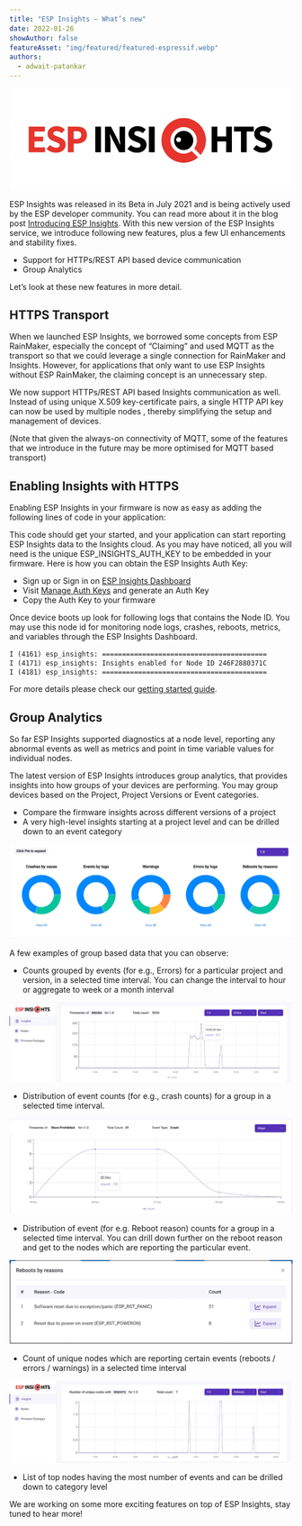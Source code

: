 ```yaml
---
title: "ESP Insights — What’s new"
date: 2022-01-26
showAuthor: false
featureAsset: "img/featured/featured-espressif.webp"
authors:
  - adwait-patankar
---
```

![](img/esp-1.webp)

ESP Insights was released in its Beta in July 2021 and is being actively used by the ESP developer community. You can read more about it in the blog post [Introducing ESP Insights](/introducing-esp-insights-7d85a1383d21). With this new version of the ESP Insights service, we introduce following new features, plus a few UI enhancements and stability fixes.

- Support for HTTPs/REST API based device communication
- Group Analytics

Let’s look at these new features in more detail.

## HTTPS Transport

When we launched ESP Insights, we borrowed some concepts from ESP RainMaker, especially the concept of “Claiming” and used MQTT as the transport so that we could leverage a single connection for RainMaker and Insights. However, for applications that only want to use ESP Insights without ESP RainMaker, the claiming concept is an unnecessary step.

We now support HTTPs/REST API based Insights communication as well. Instead of using unique X.509 key-certificate pairs, a single HTTP API key can now be used by multiple nodes , thereby simplifying the setup and management of devices.

(Note that given the always-on connectivity of MQTT, some of the features that we introduce in the future may be more optimised for MQTT based transport)

## Enabling Insights with HTTPS

Enabling ESP Insights in your firmware is now as easy as adding the following lines of code in your application:

This code should get your started, and your application can start reporting ESP Insights data to the Insights cloud. As you may have noticed, all you will need is the unique ESP_INSIGHTS_AUTH_KEY to be embedded in your firmware. Here is how you can obtain the ESP Insights Auth Key:

- Sign up or Sign in on [ESP Insights Dashboard](https://dashboard.insights.espressif.com/)
- Visit [Manage Auth Keys](https://dashboard.insights.espressif.com/home/manage-auth-keys) and generate an Auth Key
- Copy the Auth Key to your firmware

Once device boots up look for following logs that contains the Node ID. You may use this node id for monitoring node logs, crashes, reboots, metrics, and variables through the ESP Insights Dashboard.

```
I (4161) esp_insights: =========================================
I (4171) esp_insights: Insights enabled for Node ID 246F2880371C
I (4181) esp_insights: =========================================
```

For more details please check our [getting started guide](https://github.com/espressif/esp-insights/tree/main/examples).

## Group Analytics

So far ESP Insights supported diagnostics at a node level, reporting any abnormal events as well as metrics and point in time variable values for individual nodes.

The latest version of ESP Insights introduces group analytics, that provides insights into how groups of your devices are performing. You may group devices based on the Project, Project Versions or Event categories.

- Compare the firmware insights across different versions of a project
- A very high-level insights starting at a project level and can be drilled down to an event category

![](img/esp-2.webp)

A few examples of group based data that you can observe:

- Counts grouped by events (for e.g., Errors) for a particular project and version, in a selected time interval. You can change the interval to hour or aggregate to week or a month interval

![](img/esp-3.webp)

- Distribution of event counts (for e.g., crash counts) for a group in a selected time interval.

![](img/esp-4.webp)

- Distribution of event (for e.g. Reboot reason) counts for a group in a selected time interval. You can drill down further on the reboot reason and get to the nodes which are reporting the particular event.

![](img/esp-5.webp)

- Count of unique nodes which are reporting certain events (reboots / errors / warnings) in a selected time interval

![](img/esp-6.webp)

- List of top nodes having the most number of events and can be drilled down to category level

We are working on some more exciting features on top of ESP Insights, stay tuned to hear more!
